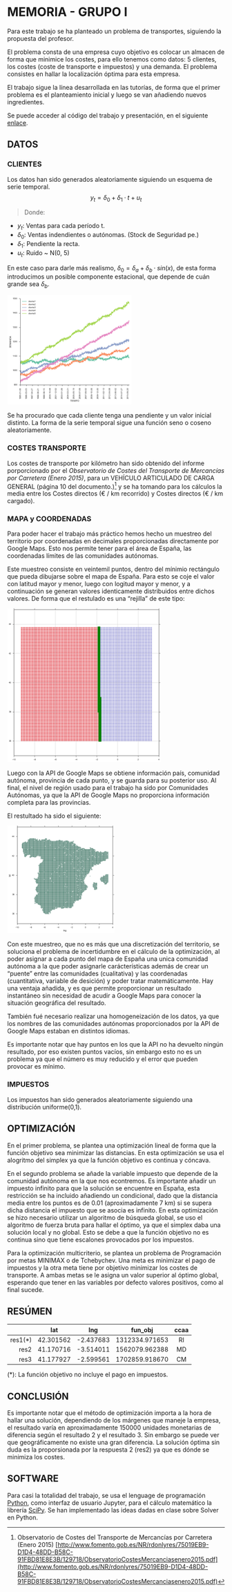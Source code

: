# MEMORIA - GRUPO I
Para este trabajo se ha planteado un problema de transportes, siguiendo la propuesta del profesor. 

El problema consta de una empresa cuyo objetivo es colocar un almacen de forma que minimice los costes, para ello tenemos como datos: 5 clientes, los costes (coste de transporte e impuestos) y una demanda. El problema consistes en hallar la localización óptima para esta empresa.

El trabajo sigue la línea desarrollada en las tutorías, de forma que el primer problema es el planteamiento inicial y luego se van añadiendo nuevos ingredientes.

Se puede acceder al código del trabajo y presentación, en el siguiente [enlace](http://nbviewer.ipython.org/github/mmngreco/SIAD/blob/master/Trabajo%20Grupo/mapa.ipynb).

## DATOS

### CLIENTES

Los datos han sido generados aleatoriamente siguiendo un esquema de serie temporal.
$$y_t = δ_0 + δ_1·t + u_t$$
>Donde:
- $y_t$: Ventas para cada período t.
- $δ_0$: Ventas indendientes o autónomas. (Stock de Seguridad pe.)
- $δ_1$: Pendiente la recta.
- $u_t$: Ruido ~ N(0, 5)

En este caso para darle más realismo, $δ_0 = δ_a + δ_b·sin(x)$, de esta forma introducimos un posible componente estacional, que depende de cuán grande sea $δ_b$.

![](111.png)

Se ha procurado que cada cliente tenga una pendiente y un valor inicial distinto. La forma de la serie temporal sigue una función seno o coseno aleatoriamente.

### COSTES TRANSPORTE

Los costes de transporte por kilómetro han sido obtenido del informe porporcionado por el *Observatorio de Costes del Transporte de Mercancías por Carretera (Enero 2015)*, para un VEHÍCULO ARTICULADO DE CARGA GENERAL (página 10 del documento.)[^1] y se ha tomando para los cálculos la media entre los Costes directos (€ / km recorrido) y Costes directos (€ / km cargado).

[^1]: Observatorio de Costes del Transporte de Mercancías por Carretera (Enero 2015) [http://www.fomento.gob.es/NR/rdonlyres/75019EB9-D1D4-48DD-B58C-91FBD81E8E3B/129718/ObservatorioCostesMercanciasenero2015.pdf](http://www.fomento.gob.es/NR/rdonlyres/75019EB9-D1D4-48DD-B58C-91FBD81E8E3B/129718/ObservatorioCostesMercanciasenero2015.pdf)

### MAPA y COORDENADAS

Para poder hacer el trabajo más práctico hemos hecho un muestreo del territorio por coordenadas en decimales proporcionadas directamente por Google Maps. Esto nos permite tener para el área de España, las coordenadas límites de las comunidades autónomas.

Este muestreo consiste en veintemil puntos, dentro del mínimio rectángulo que pueda dibujarse sobre el mapa de España. Para esto se coje el valor con latitud mayor y menor, luego con logitud mayor y menor, y a continuación se generan valores identicamente distribuidos entre dichos valores. De forma que el restulado es una “rejilla” de este tipo:

![](m0.png)

Luego con la API de Google Maps se obtiene información país, comunidad autónoma, provincia de cada punto, y se guarda para su posterior uso. Al final, el nivel de región usado para el trabajo ha sido por Comunidades Autónomas, ya que la API de Google Maps no proporciona información completa para las provincias.

El restultado ha sido el siguiente:

![](m2.png)

Con este muestreo, que no es más que una discretización del territorio, se soluciona el problema de incertidumbre en el cálculo de la optimización, al poder asignar a cada punto del mapa de España una unica comunidad autónoma a la que poder asignarle carácterísticas además de crear un “puente” entre las comunidades (cualitativa) y las coordenadas (cuantitativa, variable de desición) y poder tratar matemáticamente. Hay una ventaja añadida, y es que permite proporcionar un resultado instantáneo sin necesidad de acudir a Google Maps para conocer la situación geográfica del resultado.

También fué necesario realizar una homogeneización de los datos, ya que los nombres de las comunidades autónomas proporcionados por la API de Google Maps estaban en distintos idiomas.

Es importante notar que hay puntos en los que la API no ha devuelto ningún resultado, por eso existen puntos vacíos, sin embargo esto no es un problema ya que el número es muy reducido y el error que pueden provocar es mínimo.

### IMPUESTOS

Los impuestos han sido generados aleatoriamente siguiendo una distribución uniforme(0,1).

## OPTIMIZACIÓN

En el primer problema, se plantea una optimización lineal de forma que la función objetivo sea minimizar las distancias. En esta optimización se usa el alogritmo del simplex ya que la función objetivo es continua y cóncava.

En el segundo problema se añade la variable impuesto que depende de la comunidad autónoma en la que nos econtremos. Es importante añadir un impuesto infinito para que la solución se encuentre en España, esta restricción se ha incluido añadiendo un condicional, dado que la distancia media entre los puntos es de 0.01 (aproximadamente 7 km) si se supera dicha distancia el impuesto que se asocia es infinito. En esta optimización se hizo necesario utilizar un algoritmo de búsqueda global, se uso el algoritmo de fuerza bruta para hallar el óptimo, ya que el simplex daba una solución local y no global. Esto se debe a que la función objetivo no es continua sino que tiene escalones provocados por los impuestos.

Para la optimización multicriterio, se plantea un problema de Programación por metas MINIMAX o de Tchebychev. Una meta es minimizar el pago de impuestos y la otra meta tiene por objetivo minimizar los costes de transporte. A ambas metas se le asigna un valor superior al óptimo global, esperando que tener en las variables por defecto valores positivos, como al final sucede.


## RESÚMEN

||lat |lng|fun_obj|ccaa|
|---:|:---:|:---:|:---:|:---:|
|res1(\*)|42.301562|-2.437683|1312334.971653|  RI|
|res2|41.170716|-3.514011|1562079.962388|  MD|
|res3|41.177927|-2.599561|1702859.918670|  CM|

(\*): La función objetivo no incluye el pago en impuestos.

## CONCLUSIÓN

Es importante notar que el método de optimización importa a la hora de hallar una solución, dependiendo de los márgenes que maneje la empresa, el resultado varía en aproximadamente 150000 unidades monetarias de diferencia según el resultado 2 y el resultado 3. Sin embargo se puede ver que geográficamente no existe una gran diferencia. La solución óptima sin duda es la proporsionada por la respuesta 2 (res2) ya que es dónde se minimiza los costes.

## SOFTWARE

Para casi la totalidad del trabajo, se usa el lenguage de programación [Python](link1), como interfaz de usuario Jupyter, para el cálculo matemático la librería [SciPy](link2). Se han implementado las ideas dadas en clase sobre Solver en Python.

[link1]: https://es.wikipedia.org/wiki/Python
[link1]: https://es.wikipedia.org/wiki/SciPy